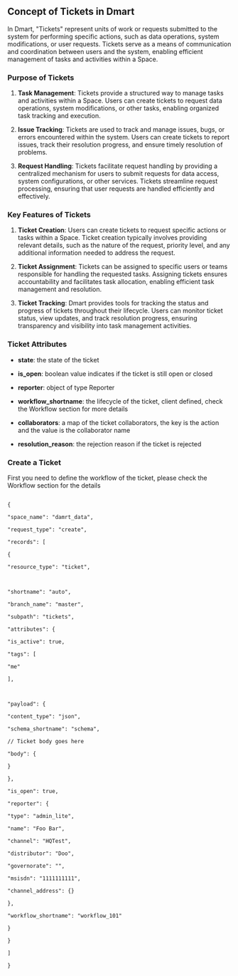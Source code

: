 ## Concept of Tickets in Dmart

In Dmart, "Tickets" represent units of work or requests submitted to the system for performing specific actions, such as data operations, system modifications, or user requests. Tickets serve as a means of communication and coordination between users and the system, enabling efficient management of tasks and activities within a Space.

### Purpose of Tickets

1.  **Task Management**: Tickets provide a structured way to manage tasks and activities within a Space. Users can create tickets to request data operations, system modifications, or other tasks, enabling organized task tracking and execution.

2.  **Issue Tracking**: Tickets are used to track and manage issues, bugs, or errors encountered within the system. Users can create tickets to report issues, track their resolution progress, and ensure timely resolution of problems.

3.  **Request Handling**: Tickets facilitate request handling by providing a centralized mechanism for users to submit requests for data access, system configurations, or other services. Tickets streamline request processing, ensuring that user requests are handled efficiently and effectively.

### Key Features of Tickets

1.  **Ticket Creation**: Users can create tickets to request specific actions or tasks within a Space. Ticket creation typically involves providing relevant details, such as the nature of the request, priority level, and any additional information needed to address the request.

2.  **Ticket Assignment**: Tickets can be assigned to specific users or teams responsible for handling the requested tasks. Assigning tickets ensures accountability and facilitates task allocation, enabling efficient task management and resolution.

3.  **Ticket Tracking**: Dmart provides tools for tracking the status and progress of tickets throughout their lifecycle. Users can monitor ticket status, view updates, and track resolution progress, ensuring transparency and visibility into task management activities.

### Ticket Attributes

- **state**: the state of the ticket

- **is_open**: boolean value indicates if the ticket is still open or closed

- **reporter**: object of type Reporter

- **workflow_shortname**: the lifecycle of the ticket, client defined, check the Workflow section for more details

- **collaborators**: a map of the ticket collaborators, the key is the action and the value is the collaborator name

- **resolution_reason**: the rejection reason if the ticket is rejected

### Create a Ticket

First you need to define the workflow of the ticket, please check the Workflow section for the details

```

{

"space_name": "damrt_data",

"request_type": "create",

"records": [

{

"resource_type": "ticket",



"shortname": "auto",

"branch_name": "master",

"subpath": "tickets",

"attributes": {

"is_active": true,

"tags": [

"me"

],



"payload": {

"content_type": "json",

"schema_shortname": "schema",

// Ticket body goes here

"body": {

}

},

"is_open": true,

"reporter": {

"type": "admin_lite",

"name": "Foo Bar",

"channel": "HQTest",

"distributor": "Doo",

"governorate": "",

"msisdn": "1111111111",

"channel_address": {}

},

"workflow_shortname": "workflow_101"

}

}

]

}

```
